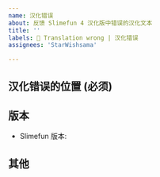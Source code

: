 ```yaml
---
name: 汉化错误
about: 反馈 Slimefun 4 汉化版中错误的汉化文本
title: ''
labels: 📜 Translation wrong | 汉化错误
assignees: 'StarWishsama'

---
```

<!-- 请不要改动模板中的任何内容, 否则问题可能会被系统自动关闭! -->

## 汉化错误的位置 (必须)

## 版本
- Slimefun 版本:

## 其他